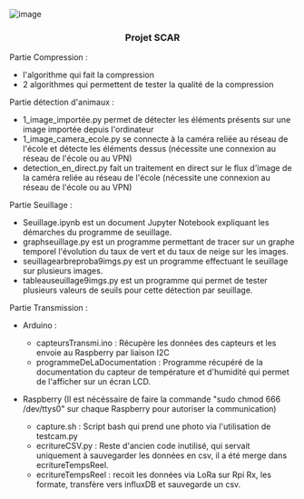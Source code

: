 
![image](https://github.com/Projet-SCAR/SCAR/assets/90306617/c388bb57-7889-41c6-8f22-ef493058995c)

<h3 align="center">Projet SCAR</h3>

Partie Compression :
- l'algorithme qui fait la compression
- 2 algorithmes qui permettent de tester la qualité de la compression
  
Partie détection d'animaux :
- 1_image_importée.py permet de détecter les éléments présents sur une image importée depuis l'ordinateur
- 1_image_camera_ecole.py se connecte à la caméra reliée au réseau de l'école et détecte les éléments dessus (nécessite une connexion au réseau de l'école ou au VPN)
- detection_en_direct.py fait un traitement en direct sur le flux d'image de la caméra reliée au réseau de l'école (nécessite une connexion au réseau de l'école ou au VPN)

Partie Seuillage :
- Seuillage.ipynb est un document Jupyter Notebook expliquant les démarches du programme de seuillage.
- graphseuillage.py est un programme permettant de tracer sur un graphe temporel l'évolution du taux de vert et du taux de neige sur les images.
- seuillagearbreproba9imgs.py est un programme effectuant le seuillage sur plusieurs images.
- tableauseuillage9imgs.py est un programme qui permet de tester plusieurs valeurs de seuils pour cette détection par seuillage.

Partie Transmission :
  - Arduino :
    - capteursTransmi.ino : Récupère les données des capteurs et les envoie au Raspberry par liaison I2C
    - programmeDeLaDocumentation : Programme récupéré de la documentation du capteur de température et d'humidité qui permet de l'afficher sur un écran LCD.

  - Raspberry (Il est nécéssaire de faire la commande "sudo chmod 666 /dev/ttys0" sur chaque Raspberry pour autoriser la communication)
    - capture.sh : Script bash qui prend une photo via l'utilisation de testcam.py
    - ecritureCSV.py : Reste d'ancien code inutilisé, qui servait uniquement à sauvegarder les données en csv, il a été merge dans ecritureTempsReel.
    - ecritureTempsReel : recoit les données via LoRa sur Rpi Rx, les formate, transfère vers influxDB et sauvegarde un csv.

